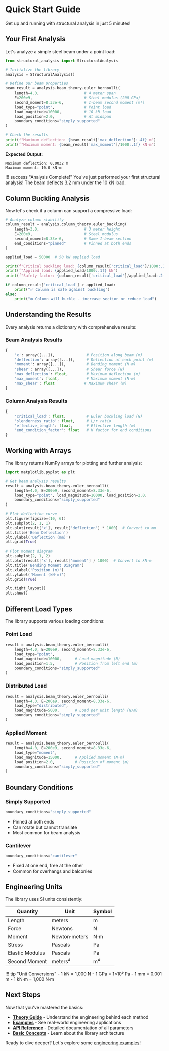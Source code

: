 # Quick Start Guide

Get up and running with structural analysis in just 5 minutes!

## Your First Analysis

Let's analyze a simple steel beam under a point load:

```python
from structural_analysis import StructuralAnalysis

# Initialize the library
analysis = StructuralAnalysis()

# Define our beam properties
beam_result = analysis.beam_theory.euler_bernoulli(
    length=4.0,                    # 4 meter span
    E=200e9,                       # Steel modulus (200 GPa)
    second_moment=8.33e-6,         # I-beam second moment (m⁴)
    load_type="point",             # Point load
    load_magnitude=10000,          # 10 kN load
    load_position=2.0,             # At midspan
    boundary_conditions="simply_supported"
)

# Check the results
print(f"Maximum deflection: {beam_result['max_deflection']:.4f} m")
print(f"Maximum moment: {beam_result['max_moment']/1000:.1f} kN⋅m")
```

**Expected Output:**

```
Maximum deflection: 0.0032 m
Maximum moment: 10.0 kN⋅m
```

!!! success "Analysis Complete!"
    You've just performed your first structural analysis! The beam deflects 3.2 mm under the 10 kN load.

## Column Buckling Analysis

Now let's check if a column can support a compressive load:

```python
# Analyze column stability
column_result = analysis.column_theory.euler_buckling(
    length=3.0,                    # 3 meter height
    E=200e9,                       # Steel modulus
    second_moment=8.33e-6,         # Same I-beam section
    end_conditions="pinned"        # Pinned at both ends
)

applied_load = 50000  # 50 kN applied load

print(f"Critical buckling load: {column_result['critical_load']/1000:.1f} kN")
print(f"Applied load: {applied_load/1000:.1f} kN")
print(f"Safety factor: {column_result['critical_load']/applied_load:.2f}")

if column_result['critical_load'] > applied_load:
    print("✅ Column is safe against buckling")
else:
    print("❌ Column will buckle - increase section or reduce load")
```

## Understanding the Results

Every analysis returns a dictionary with comprehensive results:

### Beam Analysis Results

```python
{
    'x': array([...]),              # Position along beam (m)
    'deflection': array([...]),     # Deflection at each point (m)
    'moment': array([...]),         # Bending moment (N⋅m)
    'shear': array([...]),          # Shear force (N)
    'max_deflection': float,        # Maximum deflection (m)
    'max_moment': float,            # Maximum moment (N⋅m)
    'max_shear': float             # Maximum shear (N)
}
```

### Column Analysis Results

```python
{
    'critical_load': float,         # Euler buckling load (N)
    'slenderness_ratio': float,     # L/r ratio
    'effective_length': float,      # Effective length (m)
    'end_condition_factor': float   # K factor for end conditions
}
```

## Working with Arrays

The library returns NumPy arrays for plotting and further analysis:

```python
import matplotlib.pyplot as plt

# Get beam analysis results
result = analysis.beam_theory.euler_bernoulli(
    length=4.0, E=200e9, second_moment=8.33e-6,
    load_type="point", load_magnitude=10000, load_position=2.0,
    boundary_conditions="simply_supported"
)

# Plot deflection curve
plt.figure(figsize=(10, 6))
plt.subplot(2, 1, 1)
plt.plot(result['x'], result['deflection'] * 1000)  # Convert to mm
plt.title('Beam Deflection')
plt.ylabel('Deflection (mm)')
plt.grid(True)

# Plot moment diagram
plt.subplot(2, 1, 2)
plt.plot(result['x'], result['moment'] / 1000)  # Convert to kN⋅m
plt.title('Bending Moment Diagram')
plt.xlabel('Position (m)')
plt.ylabel('Moment (kN⋅m)')
plt.grid(True)

plt.tight_layout()
plt.show()
```

## Different Load Types

The library supports various loading conditions:

### Point Load

```python
result = analysis.beam_theory.euler_bernoulli(
    length=4.0, E=200e9, second_moment=8.33e-6,
    load_type="point",
    load_magnitude=10000,      # Load magnitude (N)
    load_position=1.5,         # Position from left end (m)
    boundary_conditions="simply_supported"
)
```

### Distributed Load

```python
result = analysis.beam_theory.euler_bernoulli(
    length=4.0, E=200e9, second_moment=8.33e-6,
    load_type="distributed",
    load_magnitude=5000,       # Load per unit length (N/m)
    boundary_conditions="simply_supported"
)
```

### Applied Moment

```python
result = analysis.beam_theory.euler_bernoulli(
    length=4.0, E=200e9, second_moment=8.33e-6,
    load_type="moment",
    load_magnitude=15000,      # Applied moment (N⋅m)
    load_position=2.0,         # Position of moment (m)
    boundary_conditions="simply_supported"
)
```

## Boundary Conditions

### Simply Supported

```python
boundary_conditions="simply_supported"
```

- Pinned at both ends
- Can rotate but cannot translate
- Most common for beam analysis

### Cantilever

```python
boundary_conditions="cantilever"
```

- Fixed at one end, free at the other
- Common for overhangs and balconies

## Engineering Units

The library uses SI units consistently:

| Quantity | Unit | Symbol |
|----------|------|---------|
| Length | meters | m |
| Force | Newtons | N |
| Moment | Newton⋅meters | N⋅m |
| Stress | Pascals | Pa |
| Elastic Modulus | Pascals | Pa |
| Second Moment | meters⁴ | m⁴ |

!!! tip "Unit Conversions"
    - 1 kN = 1,000 N
    - 1 GPa = 1×10⁹ Pa
    - 1 mm = 0.001 m
    - 1 kN⋅m = 1,000 N⋅m

## Next Steps

Now that you've mastered the basics:

- **[Theory Guide](../theories/index.md)** - Understand the engineering behind each method
- **[Examples](../examples/index.md)** - See real-world engineering applications  
- **[API Reference](../api/index.md)** - Detailed documentation of all parameters
- **[Basic Concepts](concepts.md)** - Learn about the library architecture

Ready to dive deeper? Let's explore some [engineering examples](../examples/index.md)!
